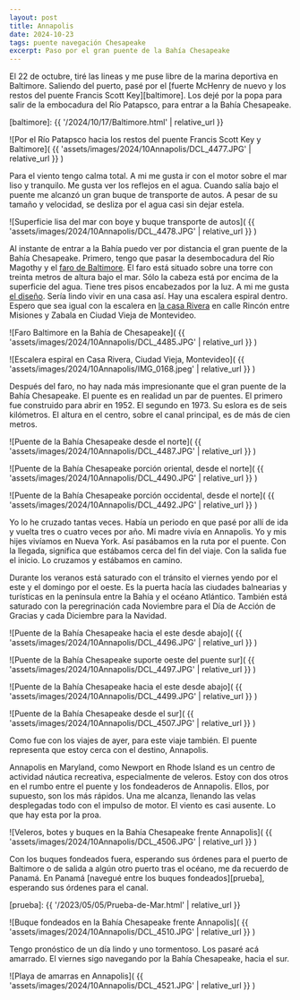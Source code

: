 ```yaml
---
layout: post
title: Annapolis
date: 2024-10-23
tags: puente navegación Chesapeake
excerpt: Paso por el gran puente de la Bahía Chesapeake
---
```


El 22 de octubre, tiré las lineas y me puse libre de la marina deportiva en Baltimore.
Saliendo del puerto, pasé por el [fuerte McHenry de nuevo y los restos del
puente Francis Scott Key][baltimore]. Los dejé por la popa para salir de la
embocadura del Río Patapsco, para entrar a la Bahía Chesapeake.

[baltimore]: {{ '/2024/10/17/Baltimore.html' | relative_url }}

![Por el Río Patapsco hacia los restos del puente Francis Scott Key y Baltimore](
  {{ 'assets/images/2024/10Annapolis/DCL_4477.JPG' | relative_url }}
)

Para el viento tengo calma total. A mi me gusta ir con el motor sobre el mar
liso y tranquilo. Me gusta ver los reflejos en el agua.  Cuando salía bajo el
puente me alcanzó un gran buque de transporte de autos.  A pesar de su tamaño y
velocidad, se desliza por el agua casi sin dejar estela.

![Superficie lisa del mar con boye y buque transporte de autos](
  {{ 'assets/images/2024/10Annapolis/DCL_4478.JPG' | relative_url }}
)

Al instante de entrar a la Bahía puedo ver por distancia el gran puente de la
Bahía Chesapeake. Primero, tengo que pasar la desembocadura del Río Magothy y
el [faro de Baltimore][faro]. El faro está situado sobre una torre con treinta
metros de altura bajo el mar.  Sólo la cabeza está por encima de la superficie
del agua. Tiene tres pisos encabezados por la luz. A mi me gusta [el
diseño][faro2]. Sería lindo vivir en una casa así. Hay una escalera espiral
dentro. Espero que sea igual con la escalera en [la casa Rivera][rivera] en
calle Rincón entre Misiones y Zabala en Ciudad Vieja de Montevideo.

[faro]: https://en.wikipedia.org/wiki/Baltimore_Harbor_Light
[faro2]: https://www.baltimorelighthouse.org/
[rivera]: https://es.wikipedia.org/wiki/Casa_de_Fructuoso_Rivera_(Museo_Hist%C3%B3rico_Nacional)

![Faro Baltimore en la Bahía de Chesapeake](
  {{ 'assets/images/2024/10Annapolis/DCL_4485.JPG' | relative_url }}
)

![Escalera espiral en Casa Rivera, Ciudad Vieja, Montevideo](
  {{ 'assets/images/2024/10Annapolis/IMG_0168.jpeg' | relative_url }}
)

Después del faro, no hay nada más impresionante que el gran puente de la
Bahía Chesapeake. El puente es en realidad un par de puentes. El primero
fue construido para abrir en 1952. El segundo en 1973.
Su eslora es de seis kilómetros. El altura en el centro, sobre el canal
principal, es de más de cien metros.

[puente]: https://es.wikipedia.org/wiki/Puente_de_la_Bah%C3%ADa_de_Chesapeake

![Puente de la Bahía Chesapeake desde el norte](
  {{ 'assets/images/2024/10Annapolis/DCL_4487.JPG' | relative_url }}
)

![Puente de la Bahía Chesapeake porción oriental, desde el norte](
  {{ 'assets/images/2024/10Annapolis/DCL_4490.JPG' | relative_url }}
)

![Puente de la Bahía Chesapeake porción occidental, desde el norte](
  {{ 'assets/images/2024/10Annapolis/DCL_4492.JPG' | relative_url }}
)

Yo lo he cruzado tantas veces. Había un periodo en que pasé por allí
de ida y vuelta tres o cuatro veces por año. Mi madre vivía en Annapolis.
Yo y mis hijes vivíamos en Nueva York. Así pasábamos en la ruta por el puente.
Con la llegada, significa que estábamos cerca del fin del viaje. Con la
salida fue el inicio. Lo cruzamos y estábamos en camino.

Durante los veranos está saturado con el tránsito el viernes yendo por el este
y el domingo por el oeste. Es la puerta hacía las ciudades balnearias y
turísticas en la península entre la Bahía y el océano Atlántico.  También está
saturado con la peregrinación cada Noviembre para el Día de Acción de Gracias
y cada Diciembre para la Navidad.

![Puente de la Bahía Chesapeake hacia el este desde abajo](
  {{ 'assets/images/2024/10Annapolis/DCL_4496.JPG' | relative_url }}
)

![Puente de la Bahía Chesapeake suporte oeste del puente sur](
  {{ 'assets/images/2024/10Annapolis/DCL_4497.JPG' | relative_url }}
)

![Puente de la Bahía Chesapeake hacia el este desde abajo](
  {{ 'assets/images/2024/10Annapolis/DCL_4499.JPG' | relative_url }}
)

![Puente de la Bahía Chesapeake desde el sur](
  {{ 'assets/images/2024/10Annapolis/DCL_4507.JPG' | relative_url }}
)

Como fue con los viajes de ayer, para este viaje también. El puente representa
que estoy cerca con el destino, Annapolis.

Annapolis en Maryland, como Newport en Rhode Island es un centro de actividad
náutica recreativa, especialmente de veleros. Estoy con dos otros en el rumbo
entre el puente y los fondeaderos de Annapolis. Ellos, por supuesto, son los
más rápidos. Una me alcanza, llenando las velas desplegadas todo con
el impulso de motor. El viento es casi ausente. Lo que hay esta por la
proa.

![Veleros, botes y buques en la Bahía Chesapeake frente Annapolis](
  {{ 'assets/images/2024/10Annapolis/DCL_4506.JPG' | relative_url }}
)

Con los buques fondeados fuera, esperando sus órdenes para el puerto
de Baltimore o de salida a algún otro puerto tras el océano, me da recuerdo
de Panamá. En Panamá [navegué entre los buques fondeados][prueba], esperando
sus órdenes para el canal.

[prueba]: {{ '/2023/05/05/Prueba-de-Mar.html' | relative_url }}

![Buque fondeados en la Bahía Chesapeake frente Annapolis](
  {{ 'assets/images/2024/10Annapolis/DCL_4510.JPG' | relative_url }}
)

Tengo pronóstico de un día lindo y uno tormentoso. Los pasaré acá
amarrado. El viernes sigo navegando por la Bahía Chesapeake, hacia el sur.

![Playa de amarras en Annapolis](
  {{ 'assets/images/2024/10Annapolis/DCL_4521.JPG' | relative_url }}
)

